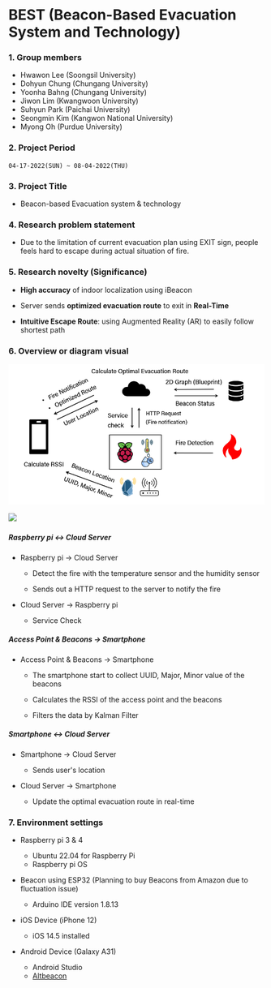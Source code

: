 # BEST (Beacon-Based Evacuation System and Technology)

### 1. Group members
- Hwawon Lee (Soongsil University)
- Dohyun Chung (Chungang University)
- Yoonha Bahng (Chungang University)
- Jiwon Lim (Kwangwoon University)
- Suhyun Park (Paichai University)
- Seongmin Kim (Kangwon National University)
- Myong Oh (Purdue University)


### 2. Project Period

    04-17-2022(SUN) ~ 08-04-2022(THU)


### 3. Project Title 
- Beacon-based Evacuation system & technology


### 4. Research problem statement
- Due to the limitation of current evacuation plan using EXIT sign, people feels hard to escape during actual situation of fire.


### 5. Research novelty (Significance)
- **High accuracy** of indoor localization using iBeacon

- Server sends **optimized evacuation route** to exit in **Real-Time**

- **Intuitive Escape Route**: using Augmented Reality (AR) to easily follow shortest path


### 6. Overview or diagram visual

 <p align="center">
   <img src="https://github.com/BeaconAR/BEST/blob/main/image/Overview.png" alt="Image Error"/>
</p>

![](./image/Overview.png)
##### Raspberry pi ↔ Cloud Server
- Raspberry pi → Cloud Server
  - Detect the fire with the temperature sensor and the humidity sensor

  - Sends out a HTTP request to the server to notify the fire

- Cloud Server → Raspberry pi
  - Service Check


##### Access Point & Beacons → Smartphone
- Access Point & Beacons → Smartphone
  - The smartphone start to collect UUID, Major, Minor value of the beacons

  - Calculates the RSSI of the access point and the beacons

  - Filters the data by Kalman Filter

##### Smartphone ↔ Cloud Server
- Smartphone → Cloud Server
  - Sends user's location

- Cloud Server → Smartphone
  - Update the optimal evacuation route in real-time


### 7. Environment settings
- Raspberry pi 3 & 4
  - Ubuntu 22.04 for Raspberry Pi
  - Raspberry pi OS

- Beacon using ESP32 (Planning to buy Beacons from Amazon due to fluctuation issue)
  - Arduino IDE version 1.8.13

- iOS Device (iPhone 12)
  - iOS 14.5 installed

- Android Device (Galaxy A31)
  - Android Studio
  - [Altbeacon](https://altbeacon.github.io/android-beacon-library/)



